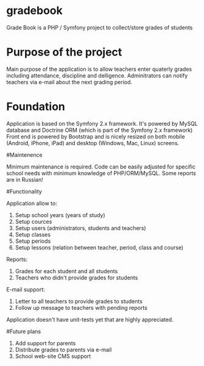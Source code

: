 # gradebook
Grade Book is a PHP / Symfony project to collect/store grades of students

# Purpose of the project

Main purpose of the application is to allow teachers enter quaterly grades including attendance, discipline and delligence.
Adminitrators can notify teachers via e-mail about the next grading period.

# Foundation

Application is based on the Symfony 2.x framework.
It's powered by MySQL database and Doctrine ORM (which is part of the Symfony 2.x framework)
Front end is powered by Bootstrap and is nicely resized on both mobile (Android, iPhone, iPad) and desktop (Windows, Mac, Linux) screens.

#Maintenence

Minimum maintenance is required. Code can be easily adjusted for specific school needs with minimum knowledge of PHP/ORM/MySQL.
Some reports are in Russian!

#Functionality

Application allow to:

1. Setup school years (years of study)
2. Setup cources
3. Setup users (administrators, students and teachers)
4. Setup classes
5. Setup periods
6. Setup lessons (relation between teacher, period, class and course)

Reports:

1. Grades for each student and all students
2. Teachers who didn't provide grades for students

E-mail support:

1. Letter to all teachers to provide grades to students
2. Follow up message to teachers with pending reports

Application doesn't have unit-tests yet that are highly appreciated.

#Future plans

1. Add support for parents
2. Distribute grades to parents via e-mail
3. School web-site CMS support


